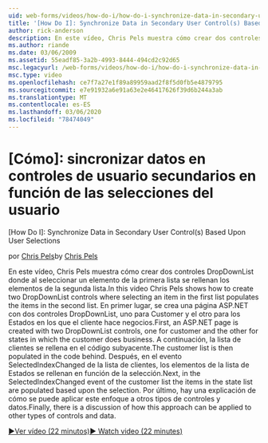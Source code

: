 ```yaml
---
uid: web-forms/videos/how-do-i/how-do-i-synchronize-data-in-secondary-user-controls-based-upon-user-selections
title: '[How Do I]: Synchronize Data in Secondary User Control(s) Based Upon User Selections | Microsoft Docs'
author: rick-anderson
description: En este vídeo, Chris Pels muestra cómo crear dos controles DropDownList donde al seleccionar un elemento de la primera lista se rellenan los elementos de la segunda lista. Firs...
ms.author: riande
ms.date: 03/06/2009
ms.assetid: 55eadf85-3a2b-4993-8444-494cd2c92d65
msc.legacyurl: /web-forms/videos/how-do-i/how-do-i-synchronize-data-in-secondary-user-controls-based-upon-user-selections
msc.type: video
ms.openlocfilehash: ce7f7a27e1f89a89959aad2f8f5d0fb5e4879795
ms.sourcegitcommit: e7e91932a6e91a63e2e46417626f39d6b244a3ab
ms.translationtype: MT
ms.contentlocale: es-ES
ms.lasthandoff: 03/06/2020
ms.locfileid: "78474049"
---
```

# <a name="how-do-i-synchronize-data-in-secondary-user-controls-based-upon-user-selections"></a>[Cómo]: sincronizar datos en controles de usuario secundarios en función de las selecciones del usuario
[How Do I]: Synchronize Data in Secondary User Control(s) Based Upon User Selections

<span data-ttu-id="d0688-104">por [Chris Pels](https://twitter.com/chrispels)</span><span class="sxs-lookup"><span data-stu-id="d0688-104">by [Chris Pels](https://twitter.com/chrispels)</span></span>

<span data-ttu-id="d0688-105">En este vídeo, Chris Pels muestra cómo crear dos controles DropDownList donde al seleccionar un elemento de la primera lista se rellenan los elementos de la segunda lista.</span><span class="sxs-lookup"><span data-stu-id="d0688-105">In this video Chris Pels shows how to create two DropDownList controls where selecting an item in the first list populates the items in the second list.</span></span> <span data-ttu-id="d0688-106">En primer lugar, se crea una página ASP.NET con dos controles DropDownList, uno para Customer y el otro para los Estados en los que el cliente hace negocios.</span><span class="sxs-lookup"><span data-stu-id="d0688-106">First, an ASP.NET page is created with two DropDownList controls, one for customer and the other for states in which the customer does business.</span></span> <span data-ttu-id="d0688-107">A continuación, la lista de clientes se rellena en el código subyacente.</span><span class="sxs-lookup"><span data-stu-id="d0688-107">The customer list is then populated in the code behind.</span></span> <span data-ttu-id="d0688-108">Después, en el evento SelectedIndexChanged de la lista de clientes, los elementos de la lista de Estados se rellenan en función de la selección.</span><span class="sxs-lookup"><span data-stu-id="d0688-108">Next, in the SelectedIndexChanged event of the customer list the items in the state list are populated based upon the selection.</span></span> <span data-ttu-id="d0688-109">Por último, hay una explicación de cómo se puede aplicar este enfoque a otros tipos de controles y datos.</span><span class="sxs-lookup"><span data-stu-id="d0688-109">Finally, there is a discussion of how this approach can be applied to other types of controls and data.</span></span>

[<span data-ttu-id="d0688-110">&#9654;Ver vídeo (22 minutos)</span><span class="sxs-lookup"><span data-stu-id="d0688-110">&#9654; Watch video (22 minutes)</span></span>](https://channel9.msdn.com/Blogs/ASP-NET-Site-Videos/how-do-i-synchronize-data-in-secondary-user-controls-based-upon-user-selections)
